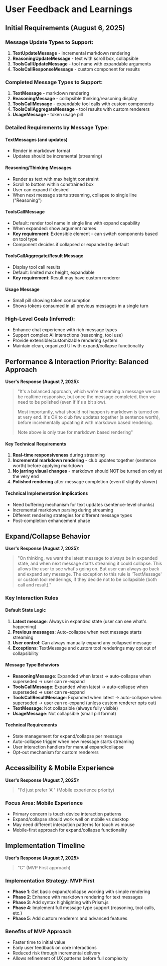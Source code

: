# User Feedback and Learnings

## Initial Requirements (August 6, 2025)

### Message Update Types to Support:
1. **TextUpdateMessage** - incremental markdown rendering
2. **ReasoningUpdateMessage** - text with scroll box, collapsible 
3. **ToolsCallUpdateMessage** - tool name with expandable arguments
4. **ToolsCallResponseMessage** - custom component for results

### Completed Message Types to Support:
1. **TextMessage** - markdown rendering
2. **ReasoningMessage** - collapsible thinking/reasoning display
3. **ToolsCallMessage** - expandable tool calls with custom components
4. **ToolsCallAggregateMessage** - tool results with custom renderers
5. **UsageMessage** - token usage pill

### Detailed Requirements by Message Type:

#### TextMessages (and updates)
- Render in markdown format
- Updates should be incremental (streaming)

#### Reasoning/Thinking Messages  
- Render as text with max height constraint
- Scroll to bottom within constrained box
- User can expand if desired
- When next message starts streaming, collapse to single line ("Reasoning")

#### ToolsCallMessage
- Default: render tool name in single line with expand capability
- When expanded: show argument names
- **Key requirement**: Extensible element - can switch components based on tool type
- Component decides if collapsed or expanded by default

#### ToolsCallAggregate/Result Message
- Display tool call results
- Default: limited max height, expandable
- **Key requirement**: Result may have custom renderer

#### Usage Message
- Small pill showing token consumption
- Shows tokens consumed in all previous messages in a single turn

### High-Level Goals (inferred):
- Enhance chat experience with rich message types
- Support complex AI interactions (reasoning, tool use)
- Provide extensible/customizable rendering system
- Maintain clean, organized UI with expand/collapse functionality

## Performance & Interaction Priority: Balanced Approach

**User's Response (August 7, 2025):**
> "It's a balanced approach, which we're streaming a message we can be realtime responsive, but once the message completed, then we need to be polished (even if it's a bit slow).
>
> Most importantly, what should not happen is markdown is turned on at very end. It's OK to club few updates together (a sentence worth), before incrementally updating it with markdown based rendering.
>
> Note above is only true for markdown based rendering"

#### Key Technical Requirements
1. **Real-time responsiveness** during streaming
2. **Incremental markdown rendering** - club updates together (sentence worth) before applying markdown
3. **No jarring visual changes** - markdown should NOT be turned on only at the very end
4. **Polished rendering** after message completion (even if slightly slower)

#### Technical Implementation Implications
- Need buffering mechanism for text updates (sentence-level chunks)
- Incremental markdown parsing during streaming
- Different rendering strategies for different message types
- Post-completion enhancement phase

## Expand/Collapse Behavior

**User's Response (August 7, 2025):**
> "On thinking, we want the latest message to always be in expanded state, and when next message starts streaming it could collapse. This allows the user to see what's going on. But user can always go back and expand any message. The exception to this rule is 'TextMessage' or custom tool renderings, if they decide not to be collapsible (both call and result)."

### Key Interaction Rules

#### Default State Logic
1. **Latest message**: Always in expanded state (user can see what's happening)
2. **Previous messages**: Auto-collapse when next message starts streaming
3. **User control**: Can always manually expand any collapsed message
4. **Exceptions**: TextMessage and custom tool renderings may opt out of collapsibility

#### Message Type Behaviors
- **ReasoningMessage**: Expanded when latest → auto-collapse when superseded → user can re-expand
- **ToolsCallMessage**: Expanded when latest → auto-collapse when superseded → user can re-expand
- **ToolsCallResultMessage**: Expanded when latest → auto-collapse when superseded → user can re-expand (unless custom renderer opts out)
- **TextMessage**: Not collapsible (always fully visible)
- **UsageMessage**: Not collapsible (small pill format)

#### Technical Requirements
- State management for expand/collapse per message
- Auto-collapse trigger when new message starts streaming
- User interaction handlers for manual expand/collapse
- Opt-out mechanism for custom renderers

## Accessibility & Mobile Experience

**User's Response (August 7, 2025):**
> "I'd just prefer 'A'" (Mobile experience priority)

### Focus Area: Mobile Experience
- Primary concern is touch device interaction patterns
- Expand/collapse should work well on mobile vs desktop
- May need different interaction patterns for touch vs mouse
- Mobile-first approach for expand/collapse functionality

## Implementation Timeline

**User's Response (August 7, 2025):**
> "C" (MVP First approach)

### Implementation Strategy: MVP First
- **Phase 1**: Get basic expand/collapse working with simple rendering
- **Phase 2**: Enhance with markdown rendering for text messages
- **Phase 3**: Add syntax highlighting with Prism.js
- **Phase 4**: Implement full message type support (reasoning, tool calls, etc.)
- **Phase 5**: Add custom renderers and advanced features

### Benefits of MVP Approach
- Faster time to initial value
- Early user feedback on core interactions
- Reduced risk through incremental delivery
- Allows refinement of UX patterns before full complexity
